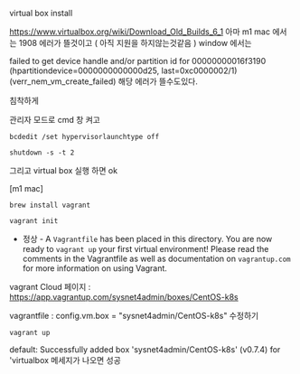 virtual box install

https://www.virtualbox.org/wiki/Download_Old_Builds_6_1
아마 m1 mac 에서는 1908 에러가 뜰것이고 ( 아직 지원을 하지않는것같음 )
window 에서는


failed to get device handle and/or partition id for 00000000016f3190 (hpartitiondevice=0000000000000d25, last=0xc0000002/1) (verr_nem_vm_create_failed)
해당 에러가 뜰수도있다.

침착하게 


관리자 모드로 cmd 창 켜고

```
bcdedit /set hypervisorlaunchtype off

```


```
shutdown -s -t 2
```

그리고 virtual box 실행 하면 ok

[m1 mac]

```
brew install vagrant
```




```
vagrant init
```
- 정상 - 
A `Vagrantfile` has been placed in this directory. You are now
ready to `vagrant up` your first virtual environment! Please read
the comments in the Vagrantfile as well as documentation on
`vagrantup.com` for more information on using Vagrant.


vagrant Cloud 페이지 :  https://app.vagrantup.com/sysnet4admin/boxes/CentOS-k8s

vagrantfile :   config.vm.box = "sysnet4admin/CentOS-k8s" 수정하기 

```
vagrant up
```
default: Successfully added box 'sysnet4admin/CentOS-k8s' (v0.7.4) for 'virtualbox 메세지가 나오면 성공




